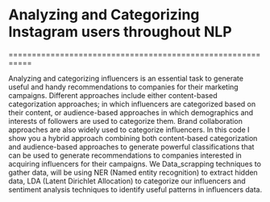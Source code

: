 # Analyzing and Categorizing Instagram users throughout NLP
===========================================================

Analyzing and categorizing influencers is an essential task to generate useful and handy recommendations to companies for their marketing campaigns. Different approaches include either content-based categorization approaches; in which influencers are categorized based on their content, or audience-based approaches in which demographics and interests of followers are used to categorize them. Brand collaboration approaches are also widely used to categorize influencers. In this code I show you a hybrid approach combining both content-based categorization and audience-based approaches to generate powerful classifications that can be used to generate recommendations to companies interested in acquiring influencers for their campaigns. We Data_scrapping techniques to gather data, will be using NER (Named entity recognition) to extract hidden data, LDA (Latent Dirichlet Allocation) to categorize our influencers and sentiment analysis techniques to identify useful patterns in influencers data. 